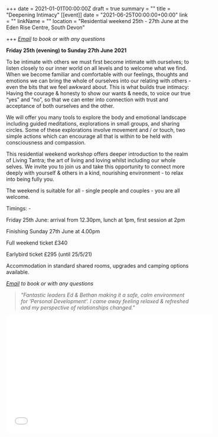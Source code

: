 +++
date = 2021-01-01T00:00:00Z
draft = true
summary = ""
title = "Deepening Intimacy"
[[event]]
date = "2021-06-25T00:00:00+00:00"
link = ""
linkName = ""
location = "Residential weekend 25th - 27th June at the Eden Rise Centre, South Devon"

+++
[_Email_](mailto:bethan@techniqueforlife.com) _to book or with any questions_

**Friday 25th (evening) to Sunday 27th June 2021**

To be intimate with others we must first become intimate with ourselves; to listen closely to our inner world on all levels and to welcome what we find. When we become familiar and comfortable with our feelings, thoughts and emotions we can bring the whole of ourselves into our relating with others - even the bits that we feel awkward about. This is what builds true intimacy: Having the courage & honesty to show our wants & needs, to voice our true “yes” and “no”, so that we can enter into connection with trust and acceptance of both ourselves and the other.

We will offer you many tools to explore the body and emotional landscape including guided meditations, explorations in small groups, and sharing circles. Some of these explorations involve movement and / or touch, two simple actions which can encourage all that is within to be held with consciousness and compassion. 

This residential weekend workshop offers deeper introduction  to the realm of Living Tantra; the art of living and loving whilst including our whole selves. We invite you to join us and take this opportunity to connect more deeply with yourself & others in a kind, nourishing environment - to relax into being fully you.

The weekend is suitable for all - single people and couples - you are all welcome.

Timings: -

Friday 25th June: arrival from 12.30pm, lunch at 1pm, first session at 2pm

Finishing Sunday 27th June at 4.00pm

Full weekend ticket £340

Earlybird ticket £295 (until 25/5/21)

Accommodation in standard shared rooms, upgrades and camping options available.

[_Email_](mailto:bethan@techniqueforlife.com) _to book or with any questions_

> _"Fantastic leaders Ed & Bethan making it a safe, calm environment for 'Personal Development'. I came away feeling relaxed & refreshed and my perspective of relationships changed."_

<iframe width="560" height="315" src="[https://www.youtube-nocookie.com/embed/YT15tk06Agw](https://www.youtube-nocookie.com/embed/YT15tk06Agw "https://www.youtube-nocookie.com/embed/YT15tk06Agw")" frameborder="0" allow="accelerometer; autoplay; clipboard-write; encrypted-media; gyroscope; picture-in-picture" allowfullscreen></iframe>